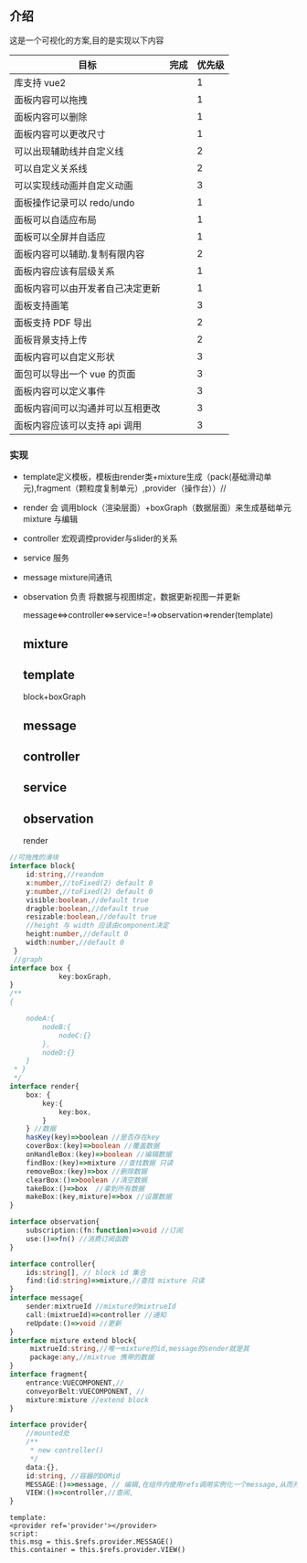 ## 介绍

这是一个可视化的方案,目的是实现以下内容

| 目标                             | 完成 | 优先级 |
| -------------------------------- | ---- | ------ |
| 库支持 vue2                      |      | 1      |
| 面板内容可以拖拽                 |      | 1      |
| 面板内容可以删除                 |      | 1      |
| 面板内容可以更改尺寸             |      | 1      |
| 可以出现辅助线并自定义线         |      | 2      |
| 可以自定义关系线                 |      | 2      |
| 可以实现线动画并自定义动画       |      | 3      |
| 面板操作记录可以 redo/undo       |      | 1      |
| 面板可以自适应布局               |      | 1      |
| 面板可以全屏并自适应             |      | 1      |
| 面板内容可以辅助.复制有限内容    |      | 2      |
| 面板内容应该有层级关系           |      | 1      |
| 面板内容可以由开发者自己决定更新 |      | 1      |
| 面板支持画笔                     |      | 3      |
| 面板支持 PDF 导出                |      | 2      |
| 面板背景支持上传                 |      | 2      |
| 面板内容可以自定义形状           |      | 3      |
| 面包可以导出一个 vue 的页面      |      | 3      |
| 面板内容可以定义事件             |      | 3      |
| 面板内容间可以沟通并可以互相更改 |      | 3      |
| 面板内容应该可以支持 api 调用    |      | 3      |

### 实现
 - template定义模板，模板由render类+mixture生成（pack(基础滑动单元),fragment（颗粒度复制单元）,provider（操作台））//
 - render 会 调用block（渲染层面）+boxGraph（数据层面）来生成基础单元 mixture 与编辑
 - controller 宏观调控provider与slider的关系
 - service 服务
 - message mixture间通讯
 - observation 负责 将数据与视图绑定，数据更新视图一并更新

   message<=>controller<=>service=!=>observation=>render(template)
  

   mixture
   --------
   template
   --------------
   block+boxGraph

    

    message
    ----------
    controller
    -------
    service
    -----------
    observation
    ------
    render


```typescript
//可拖拽的滑块 
interface block{
    id:string,//reandom
    x:number,//toFixed(2) default 0
    y:number,//toFixed(2) default 0
    visible:boolean,//default true
    dragble:boolean,//default true
    resizable:boolean,//default true
    //height 与 width 应该由component决定
    height:number,//default 0
    width:number,//default 0
 }
 //graph
interface box {
            key:boxGraph,
}
/**
{

    nodeA:{
        nodeB:{
            nodeC:{}
        },
        nodeD:{}
    }
 * }
 */
interface render{
    box: {
        key:{
            key:box,
        }
    } //数据
    hasKey(key)=>boolean //是否存在key
    coverBox:(key)=>boolean //覆盖数据
    onHandleBox:(key)=>boolean //编辑数据
    findBox:(key)=>mixture //查找数据 只读
    removeBox:(key)=>box //删除数据
    clearBox:()=>boolean //清空数据
    takeBox:()=>box  //拿到所有数据
    makeBox:(key,mixture)=>box //设置数据
}

interface observation{
    subscription:(fn:function)=>void //订阅
    use:()=>fn() //消费订阅函数
}

interface controller{
    ids:string[], // block id 集合
    find:(id:string)=>mixture,//查找 mixture 只读
}
interface message{
    sender:mixtrueId //mixture的mixtrueId
    call:(mixtrueId)=>controller //通知
    reUpdate:()=>void //更新
}
interface mixture extend block{
     mixtrueId:string,//唯一mixture的id,message的sender就是其
     package:any,//mixtrue 携带的数据
}
interface fragment{
    entrance:VUECOMPONENT,//
    conveyorBelt:VUECOMPONENT, //
    mixture:mixture //extend block
}

interface provider{
    //mounted处
    /**
     * new controller()
     */
    data:{},
    id:string, //容器的DOMid
    MESSAGE:()=>message, // 编辑,在组件内使用refs调用实例化一个message,从而开启编辑
    VIEW:()=>controller,//查阅,
}

```

```VUE
template:
<provider ref='provider'></provider>
script:
this.msg = this.$refs.provider.MESSAGE()
this.container = this.$refs.provider.VIEW()
```
